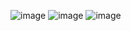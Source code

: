 ![image](https://github.com/user-attachments/assets/90b672d1-e144-4d6e-bf04-55a91ce17f11)
![image](https://github.com/user-attachments/assets/d04ccfcd-4f08-47f7-a4ea-df13bbb74f2b)
![image](https://github.com/user-attachments/assets/37030a9e-a086-4ba2-9182-e45c51e82dc7)
